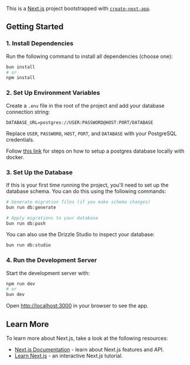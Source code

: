 This is a [Next.js](https://nextjs.org) project bootstrapped with [`create-next-app`](https://nextjs.org/docs/app/api-reference/cli/create-next-app).

## Getting Started

### 1. Install Dependencies

Run the following command to install all dependencies (choose one):

```bash
bun install
# or
npm install
```

### 2. Set Up Environment Variables

Create a `.env` file in the root of the project and add your database connection string:

```
DATABASE_URL=postgres://USER:PASSWORD@HOST:PORT/DATABASE
```

Replace `USER`, `PASSWORD`, `HOST`, `PORT`, and `DATABASE` with your PostgreSQL credentials.

Follow [this link](https://orm.drizzle.team/docs/guides/postgresql-local-setup) for steps on how to setup a postgres database locally with docker.

### 3. Set Up the Database

If this is your first time running the project, you'll need to set up the database schema. You can do this using the following commands:

```bash
# Generate migration files (if you make schema changes)
bun run db:generate

# Apply migrations to your database
bun run db:push
```

You can also use the Drizzle Studio to inspect your database:

```bash
bun run db:studio
```

### 4. Run the Development Server

Start the development server with:

```bash
npm run dev
# or
bun dev
```

Open [http://localhost:3000](http://localhost:3000) in your browser to see the app.

## Learn More

To learn more about Next.js, take a look at the following resources:

- [Next.js Documentation](https://nextjs.org/docs) - learn about Next.js features and API.
- [Learn Next.js](https://nextjs.org/learn) - an interactive Next.js tutorial.
